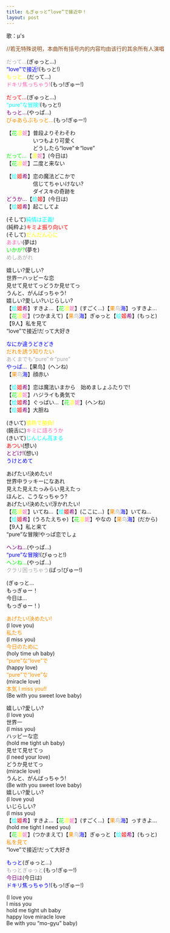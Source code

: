 ```yaml
---
title: もぎゅっと“love”で接近中！
layout: post
---
```

歌：μ's

<p><font color="saddlebrown">//若无特殊说明，本曲所有括号内的内容均由该行的其余所有人演唱</font></p>

<p><font color="darkgray">だって…</font>(ぎゅっと…)<br />
<font color="blue">“love”で接近!</font>(もっと!)<br />
<font color="yellow">もっと…</font>(だって…)<br />
<font color="hotpink">ドキリ焦っちゃう!</font>(もっ!ぎゅー!)</p>

<p><font color="red">だって…</font>(ぎゅっと…)<br />
<font color="cyan">“pure”な冒険!</font>(もっと!)<br />
<font color="purple">もっと…</font>(やっぱ…)<br />
<font color="darkorange">ぴゅあらぶもっと…</font>(もっ!ぎゅー!)</p>

<p>【<font color="lime">花</font><font color="yellow">凛</font><font color="hotpink">妮</font>】普段よりそわそわ<br />
　　　　　いつもより可愛く<br />
　　　　　どうしたら“love”☆“love”<br />
<font color="lime">だって…</font>【<font color="yellow">凛</font><font color="hotpink">妮</font>】(今日は)<br />
【<font color="lime">花</font><font color="yellow">凛</font><font color="hotpink">妮</font>】二度と来ない</p>

<p>【<font color="cyan">绘</font><font color="red">姬</font><font color="purple">希</font>】恋の魔法どこかで<br />
　　　　　信じてちゃいけない?<br />
　　　　　ダイスキの奇跡を<br />
<font color="purple">どうか…</font>【<font color="cyan">绘</font><font color="red">姬</font>】(今日は)<br />
【<font color="cyan">绘</font><font color="red">姬</font><font color="purple">希</font>】起こしてよ</p>

<p>(そして)<font color="cyan">純情は正義!</font><br />
(純粋よ)<font color="red">キミよ振り向いて</font><br />
(そして)<font color="yellow">だんだん心に</font><br />
<font color="hotpink">あまい</font>(夢は)<br />
<font color="lime">いかが?</font>(夢を)<br />
<font color="darkgray">めしあがれ</font></p>

<p>嬉しい?愛しい?<br />
世界一ハッピーな恋<br />
見せて見せてっどうか見せてっ<br />
うんと、がんばっちゃう!<br />
嬉しい?愛しい?いじらしい?<br />
【<font color="cyan">绘</font><font color="red">姬</font><font color="purple">希</font>】すきよ…【<font color="lime">花</font><font color="yellow">凛</font><font color="hotpink">妮</font>】(すごく…)【<font color="darkorange">果</font><font color="darkgray">鸟</font><font color="blue">海</font>】っすきよ…<br />
【<font color="lime">花</font><font color="yellow">凛</font><font color="hotpink">妮</font>】(つかまえて)【<font color="darkorange">果</font><font color="darkgray">鸟</font><font color="blue">海</font>】ぎゅっと【<font color="cyan">绘</font><font color="red">姬</font><font color="purple">希</font>】(もっと)<br />
【9人】私を見て<br />
“love”で接近!だって大好き</p>

<p><font color="blue">なにか違うどきどき</font><br />
<font color="darkorange">だれを誘う知りたい</font><br />
<font color="darkgray">あくまでも“pure”☆“pure”</font><br />
<font color="blue">やっぱ…</font>【果鸟】(ヘンね)<br />
【<font color="darkorange">果</font><font color="darkgray">鸟</font><font color="blue">海</font>】顔赤い</p>

<p>【<font color="cyan">绘</font><font color="red">姬</font><font color="purple">希</font>】恋は魔法いまから　始めましょふたりで!<br />
【<font color="lime">花</font><font color="yellow">凛</font><font color="hotpink">妮</font>】ハジライも勇気で<br />
【<font color="cyan">绘</font><font color="red">姬</font><font color="purple">希</font>】ぐっばい…【<font color="lime">花</font><font color="yellow">凛</font><font color="hotpink">妮</font>】(ヘンね)<br />
【<font color="cyan">绘</font><font color="red">姬</font><font color="purple">希</font>】大胆ね</p>

<p>(きいて)<font color="yellow">情熱で勝負!</font><br />
(饒舌に)<font color="hotpink">キミに語ろうか</font><br />
(きいて)<font color="cyan">じんじん高まる</font><br />
<font color="red">あつい</font>(想い)<br />
<font color="purple">とどけ!</font>(想い)<br />
<font color="blue">うけとめて</font></p>

<p>あげたい!決めたい!<br />
世界中ラッキーになあれ<br />
見えた見えたっみらい見えたっ<br />
ほんと、こうなっちゃう?<br />
あげたい!決めたい!浮かれたい!<br />
【<font color="lime">花</font><font color="yellow">凛</font><font color="hotpink">妮</font>】いてね…【<font color="cyan">绘</font><font color="red">姬</font><font color="purple">希</font>】(ここに…)【<font color="darkorange">果</font><font color="darkgray">鸟</font><font color="blue">海</font>】いてね…<br />
【<font color="cyan">绘</font><font color="red">姬</font><font color="purple">希</font>】(うろたえちゃ)【<font color="lime">花</font><font color="yellow">凛</font><font color="hotpink">妮</font>】やなの【<font color="darkorange">果</font><font color="darkgray">鸟</font><font color="blue">海</font>】(だから)<br />
【9人】私と来て<br />
“pure”な冒険!やっぱ恋でしょ</p>

<p><font color="purple">ヘンね…</font>(やっぱ…)<br />
<font color="blue">“pure”な冒険!</font>(ぴゅっと!)<br />
<font color="lime">ヘンね…</font>(やっぱ…)<br />
<font color="darkgray">クラリ困っちゃう</font>(ぱっ!ぴゅー!)</p>

<p>(ぎゅっと…<br />
もっぎゅー！<br />
今日は…<br />
もっぎゅー！)</p>

<p><font color="darkorange">あげたい!決めたい!</font><br />
(I love you)<br />
<font color="darkorange">私たち</font><br />
(I miss you)<br />
<font color="darkorange">今日のために</font><br />
(holy time uh baby)<br />
<font color="darkorange">“pure”な“love”で</font><br />
(happy love)<br />
<font color="darkorange">“pure”で“love”な</font><br />
(miracle love)<br />
<font color="darkorange">本気 I miss you!!</font><br />
(Be with you sweet love baby)</p>

<p>嬉しい?愛しい?<br />
(I love you)<br />
世界一<br />
(I miss you)<br />
ハッピーな恋<br />
(hold me tight uh baby)<br />
見せて見せてっ<br />
(I need your love)<br />
どうか見せてっ<br />
(miracle love)<br />
うんと、がんばっちゃう!<br />
(Be with you sweet love baby)<br />
嬉しい?愛しい?<br />
(I love you)<br />
いじらしい?<br />
(I miss you)<br />
【<font color="cyan">绘</font><font color="red">姬</font><font color="purple">希</font>】すきよ…【<font color="lime">花</font><font color="yellow">凛</font><font color="hotpink">妮</font>】(すごく…)【<font color="darkorange">果</font><font color="darkgray">鸟</font><font color="blue">海</font>】っすきよ…<br />
(hold me tight I need you)<br />
【<font color="lime">花</font><font color="yellow">凛</font><font color="hotpink">妮</font>】(つかまえて)【<font color="darkorange">果</font><font color="darkgray">鸟</font><font color="blue">海</font>】ぎゅっと【<font color="cyan">绘</font><font color="red">姬</font><font color="purple">希</font>】(もっと)<br />
<font color="darkorange">私を見て</font><br />
“love”で接近!だって大好き</p>

<p><font color="blue">もっと</font>(ぎゅっと…)<br />
<font color="darkgray">もっとぎゅっと</font>(もっ!ぎゅー!)<br />
<font color="purple">今日は</font>(今日は)<br />
<font color="blue">ドキリ焦っちゃう!</font>(もっ!ぎゅー!)</p>

<p>(I love you<br />
I miss you<br />
hold me tight uh baby<br />
happy love miracle love<br />
Be with you “mo-gyu” baby)</p>